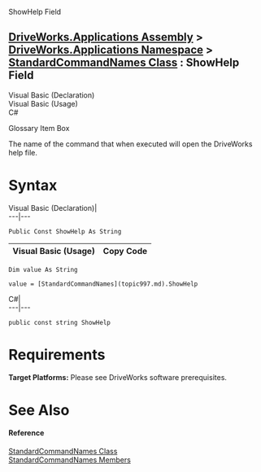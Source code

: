 ShowHelp Field   
  
[DriveWorks.Applications Assembly](topic13.md) > [DriveWorks.Applications Namespace](topic16.md) > [StandardCommandNames Class](topic997.md) : ShowHelp Field  
---  
  
Visual Basic (Declaration)    
Visual Basic (Usage)    
C# 

Glossary Item Box

The name of the command that when executed will open the DriveWorks help file. 

# Syntax

Visual Basic (Declaration)|   
---|---  
      
    
    Public Const ShowHelp As String  
  
Visual Basic (Usage)| Copy Code  
---|---  
      
    
    Dim value As String
     
    value = [StandardCommandNames](topic997.md).ShowHelp  
  
C#|   
---|---  
      
    
    public const string ShowHelp  
  
# Requirements

**Target Platforms:** Please see DriveWorks software prerequisites.

# See Also

#### Reference

[StandardCommandNames Class](topic997.md)   
[StandardCommandNames Members](topic998.md)


